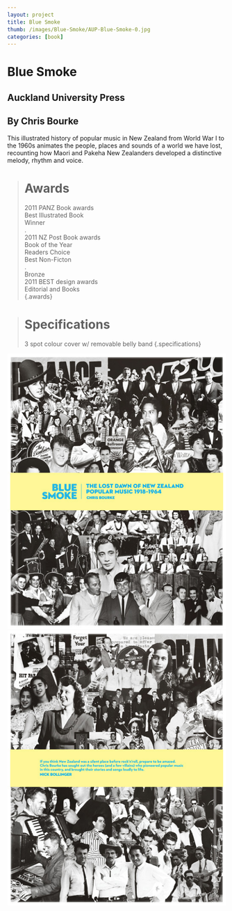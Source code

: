 ```yaml
---
layout: project
title: Blue Smoke
thumb: /images/Blue-Smoke/AUP-Blue-Smoke-0.jpg
categories: [book]
---
```


# Blue Smoke

## Auckland University Press
## By Chris Bourke

This illustrated history of popular music in New Zealand from World War I to the 1960s animates the people, places and sounds of a world we have lost, recounting how Maori and Pakeha New Zealanders developed a distinctive melody, rhythm and voice.

> # Awards
> 2011 PANZ Book awards  
> Best Illustrated Book  
> Winner  
> .  
> 2011 NZ Post Book awards  
> Book of the Year  
> Readers Choice  
> Best Non-Ficton  
> .  
> Bronze  
> 2011 BEST design awards  
> Editorial and Books  
{.awards}

> # Specifications
> 3 spot colour cover w/ removable belly band
{.specifications}

![](/images/Blue-Smoke/AUP-Blue-Smoke-1.jpg)
![](/images/Blue-Smoke/AUP-Blue-Smoke-2.jpg)